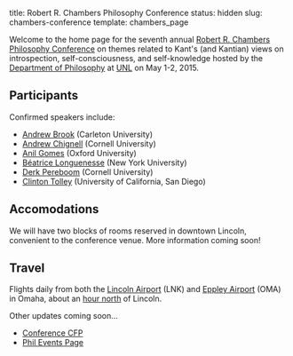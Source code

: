 title: Robert R. Chambers Philosophy Conference
status: hidden
slug: chambers-conference
template: chambers_page

<!-- # Kant on Introspection, Self-Consciousness, and Self-Knowledge -->



Welcome to the home page for the seventh annual [Robert R. Chambers Philosophy
Conference](http://www.unl.edu/philosophy/speaker/speaker/ChambersConference.shtml) on themes related to Kant's (and Kantian) views on introspection,
self-consciousness, and self-knowledge hosted by the [Department of
Philosophy](http://www.unl.edu/philosophy/philosophy) at [UNL](http://www.unl.edu/) on May 1-2, 2015.

## Participants ##

Confirmed speakers include:

- [Andrew Brook](http://carleton.ca/philosophy/people/brook-andrew/) (Carleton University)
- [Andrew Chignell](http://www.chignell.net) (Cornell University)
- [Anil Gomes](http://www.anilgomes.com) (Oxford University)
- [Béatrice Longuenesse](http://philosophy.fas.nyu.edu/object/beatricelonguenesse.html) (New York University)
- [Derk Pereboom](http://derk-pereboom.net) (Cornell University)
- [Clinton Tolley](http://philosophyfaculty.ucsd.edu/faculty/ctolley/) (University of California, San Diego)

## Accomodations ##

We will have two blocks of rooms reserved in downtown Lincoln, convenient to the conference venue. More information coming soon!
<!-- 
- The [Embassy Suites](http://embassysuites3.hilton.com/en/hotels/nebraska/embassy-suites-lincoln-LNKESES/index.html)
- The [Holiday Inn](http://www.ihg.com/holidayinn/hotels/us/en/lincoln/lnkdt/hoteldetail)
 -->
## Travel ##

Flights daily from both the [Lincoln Airport](http://www.lincolnairport.com) (LNK) and [Eppley Airport](http://www.flyoma.com) (OMA) in Omaha, about an [hour north](https://www.google.com/maps/dir/Eppley+Airfield,+4501+Abbott+Drive,+Omaha,+NE+68110/Lincoln,+NE/@41.297008,-95.902026,17z/data=!4m17!4m16!1m5!1m1!1s0x87939aa5e9097ba3:0x1fb780b63c0867bd!2m2!1d-95.893591!2d41.302496!1m5!1m1!1s0x8796be59ca561265:0x633a859b1fd5deb9!2m2!1d-96.675278!2d40.809722!6m3!1i0!2i0!3i0) of Lincoln. 

Other updates coming soon...

- [Conference CFP](|filename|/pages/ChambersCFP.md)
- [Phil Events Page](http://philevents.org/event/show/15076)
